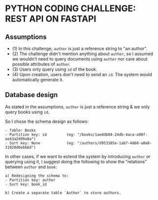 # PYTHON CODING CHALLENGE: REST API ON FASTAPI

## Assumptions

- (1) In this challenge, `author` is just a reference string to "an author". 
- (2) The challenge didn't mention anything about `author`, so I assumed we wouldn't need to query documents using `author` nor care about possible attributes of `author`.
- (3) Users only query using `id` of the book.
- (4) Upon creation, users don't need to send an `id`. The system would automatically generate it.


## Database design

As stated in the assumptions, `author` is just a reference string & we only query books using `id`. 

So I chose the schema design as follows:
```
- Table: Books
- Partition key: id         (eg: "/books/1aeddb84-24db-4aca-a98f-ae43a2499a8a")
- Sort key: None            (eg: "/authors/d953185e-1ab7-4860-a0e8-31020d6ebb6d")
```

In other cases, if we want to extend the system by introducing `author` or querying using it, I suggest doing the following to show the "relations" between `author` and `book`:
```
a) Redesigning the schema to:
- Partition key: author
- Sort key: book_id

b) Create a separate table `Author` to store authors.
```

